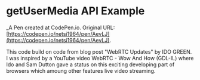 # getUserMedia API Example
 _A Pen created at CodePen.io. Original URL: [https://codepen.io/netsi1964/pen/AevLJ](https://codepen.io/netsi1964/pen/AevLJ).

 This code build on code from blog post "WebRTC Updates" by IDO GREEN. I was inspired by a YouTube video WebRTC - Wow And How (GDL-IL) where Ido and Sam Dutton gave a status on this exciting developing part of browsers which amoung other features live video streaming.